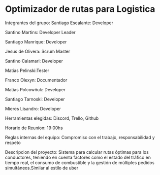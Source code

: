 # Optimizador de rutas para Logistica

Integrantes del grupo: Santiago Escalante: Developer

Santino Martins: Developer Leader

Santiago Manrique: Developer

Jesus de Olivera: Scrum Master

Santino Calamari: Developer

Matias Pelinski:Tester

Franco Olexyn: Documentador

Matias Polcowñuk: Developer

Santiago Tarnoski: Developer

Mieres Lisandro: Developer


Herramientas elegidas: Discord, Trello, Github

Horario de Reunion: 19:00hs

Reglas internas del equipo: Compromiso con el trabajo, responsabilidad y respeto

Descripcion del proyecto: Sistema para calcular rutas óptimas para los conductores, teniendo en cuenta factores como el estado del tráfico en tiempo real, el consumo de combustible y la gestión de múltiples pedidos simultáneos.Similar al estilo de uber 

